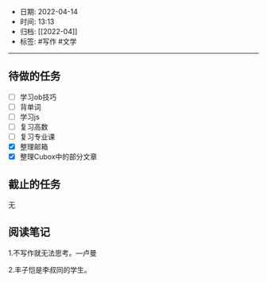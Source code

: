 - 日期: 2022-04-14
- 时间: 13:13
- 归档: [[2022-04]]
- 标签: #写作 #文学
---

## 待做的任务

- [ ] 学习ob技巧
- [ ] 背单词
- [ ] 学习js
- [ ] 复习高数
- [ ] 复习专业课
- [x] 整理邮箱
- [x] 整理Cubox中的部分文章

## 截止的任务

无

## 阅读笔记

1.不写作就无法思考。—卢曼

2.丰子恺是李叔同的学生。


